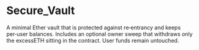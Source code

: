 # Secure_Vault
A minimal Ether vault that is protected against re‑entrancy and keeps per‑user balances. Includes an optional owner sweep that withdraws only the excessETH sitting in the contract. User funds remain untouched.
